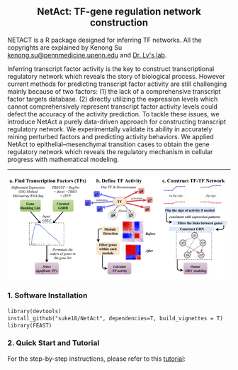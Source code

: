 <center> <h2> NetAct: TF-gene regulation network construction </h2> </center>



NETACT is a R package designed for inferring TF networks. All the copyrights  are explained by Kenong Su kenong.su@pennmedicine.upenn.edu and [Dr. Lv's lab](https://www.lusystemsbio.com).

Inferring transcript factor activity is the key to construct transcriptional regulatory network which reveals the story of biological process. However current methods for predicting transcript factor activity are still challenging mainly because of two factors: (1) the lack of a comprehensive transcript factor targets database. (2) directly utilizing the expression levels which cannot comprehensively represent transcript factor activity levels could defect the accuracy of the activity prediction. To tackle these issues, we introduce NetAct a purely data-driven approach for constructing transcript regulatory network. We experimentally validate its ability in accurately mining perturbed factors and predicting activity behaviors. We applied NetAct to epithelial–mesenchymal transition cases to obtain the gene regulatory network which reveals the regulatory mechanism in cellular progress with mathematical modeling.

-------------------
![workflow](vignettes/Fig1.jpg)


### 1. Software Installation
```
library(devtools)
install_github("suke18/NetAct", dependencies=T, build_vignettes = T)
library(FEAST)
```

### 2. Quick Start and Tutorial
For the step-by-step instructions, please refer to this [tutorial](https://github.com/suke18/NetAct/tutrial/tutorial.md):
